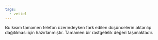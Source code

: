 ```yaml
---
tags:
  - zettel
---
```



Bu kısım tamamen telefon üzerindeyken fark edilen düşüncelerin aktarılıp dağıtılması için hazırlanmıştır. Tamamen bir rastgelelik değeri taşımaktadır.